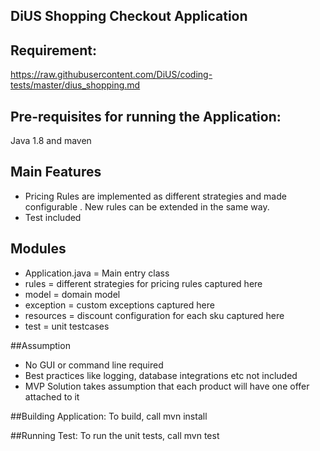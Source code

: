 ## DiUS Shopping Checkout Application

## Requirement:
https://raw.githubusercontent.com/DiUS/coding-tests/master/dius_shopping.md

## Pre-requisites for running the Application:
Java 1.8 and maven


## Main Features
- Pricing Rules are implemented as different strategies and made configurable . New rules can be extended in the same way.
- Test included

## Modules
- Application.java = Main entry class
- rules = different strategies for pricing rules captured here
- model = domain model
- exception = custom exceptions captured here
- resources = discount configuration for each sku captured here
- test = unit testcases

##Assumption
- No GUI or command line required
- Best practices like logging, database integrations etc not included
- MVP Solution takes assumption that each product will have one offer attached to it

##Building Application:
To build, call mvn install

##Running Test:
To run the unit tests, call mvn test

